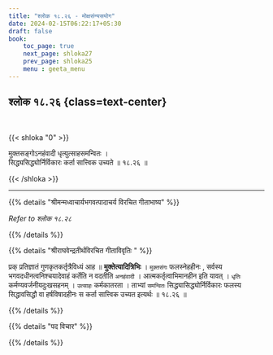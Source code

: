 ```yaml
---
title: "श्लोक १८.२६ - मोक्षसंन्यसयोग"
date: 2024-02-15T06:22:17+05:30
draft: false
book:
    toc_page: true
    next_page: shloka27
    prev_page: shloka25
    menu : geeta_menu
---
```




## श्लोक १८.२६ {class=text-center}

<br/>

{{< shloka  "0"  >}}

मुक्तसङ्गोऽनहंवादी धृत्युत्साहसमन्वितः ।  
सिद्ध्यसिद्ध्योर्निर्विकारः कर्ता सात्त्विक उच्यते ॥ १८.२६ ॥

{{< /shloka >}}

---


{{% details "श्रीमन्मध्वाचार्यभगवत्पादाचर्य विरचित  गीताभाष्य" %}}

*Refer to श्लोक १८.२८*

{{% /details %}}



{{% details "श्रीराघवेन्द्रतीर्थविरचित गीताविवृतिः " %}}

प्रक्‌ प्रतिज्ञातं गुणकृतकर्तृत्रैविध्यं आह ॥ **मुक्तेत्यादित्रिभिः** । 
`मुक्तसंगः` फलस्नेहहीनः , सर्वस्य भगवदधीनत्वनिश्चयादेवाहं कर्तेति न वदतीति 
`अनहंवादी` । आत्मकर्तृत्वाभिमानहीन इति यावत्‌ । `धृतिः` कर्मण्यवर्जनीयदुःखसहनम्‌ । 
`उत्साहः` कर्मकातरता । ताभ्यां `समन्वितः` सिद्ध्यासिद्ध्योर्निर्विकारः फलस्य 
सिद्धावसिद्धौ वा हर्षविषादहीनः स कर्ता सात्त्विक उच्यत इत्यर्थः ॥ १८.२६ ॥

{{% /details %}}



{{% details "पद विचार" %}}


{{% /details %}}
